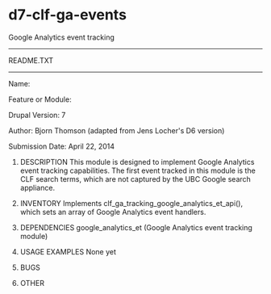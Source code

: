 d7-clf-ga-events
================

Google Analytics event tracking

****************
README.TXT
****************

Name: 

Feature or Module:

Drupal Version: 7

Author: Bjorn Thomson (adapted from Jens Locher's D6 version)

Submission Date: April 22, 2014


1) DESCRIPTION
This module is designed to implement Google Analytics event tracking capabilities. The first event tracked in this module is the CLF search terms, which are not captured by the UBC Google search appliance.



2) INVENTORY
Implements clf_ga_tracking_google_analytics_et_api(), which sets an array of Google Analytics event handlers.



3) DEPENDENCIES
google_analytics_et (Google Analytics event tracking module)


4) USAGE EXAMPLES
None yet


  
5) BUGS




6) OTHER








